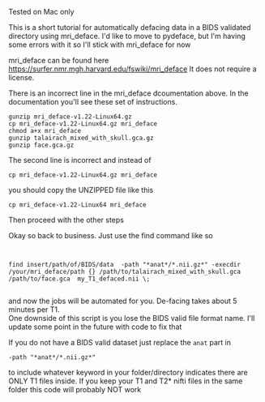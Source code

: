 Tested on Mac only

This is a short tutorial for automatically defacing data in a BIDS validated directory using mri_deface. 
I'd like to move to pydeface, but I'm having some errors with it so I'll stick with mri_deface for now

mri_deface can be found here https://surfer.nmr.mgh.harvard.edu/fswiki/mri_deface
It does not require a license. 

There is an incorrect line in the mri_deface dcoumentation above. In the documentation you'll see these set of instructions. 


```
gunzip mri_deface-v1.22-Linux64.gz
cp mri_deface-v1.22-Linux64.gz mri_deface
chmod a+x mri_deface
gunzip talairach_mixed_with_skull.gca.gz
gunzip face.gca.gz

```

The second line is incorrect and instead of 

```
cp mri_deface-v1.22-Linux64.gz mri_deface

```
you should copy the UNZIPPED file like this 

```
cp mri_deface-v1.22-Linux64 mri_deface
```


Then proceed with the other steps



Okay so back to business. 
Just use the find command like so 

```


find insert/path/of/BIDS/data  -path "*anat*/*.nii.gz*" -execdir /your/mri_deface/path {} /path/to/talairach_mixed_with_skull.gca /path/to/face.gca  my_T1_defaced.nii \;


```

and now the jobs will be automated for you. De-facing takes about 5 minutes per T1.  
One downside of this script is you lose the BIDS valid file format name. I'll update some point in the future with code to fix that



If you do not have a BIDS valid dataset just replace the `anat` part in 

```
-path "*anat*/*.nii.gz*"
```

to include whatever keyword in your folder/directory indicates there are ONLY T1 files inside. If you keep your T1 and T2* nifti files in the same folder this code will probably NOT work

